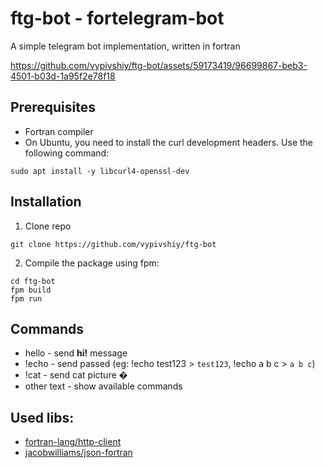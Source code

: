# ftg-bot - fortelegram-bot

A simple telegram bot implementation, written in fortran

https://github.com/vypivshiy/ftg-bot/assets/59173419/96699867-beb3-4501-b03d-1a95f2e78f18

## Prerequisites

- Fortran compiler
- On Ubuntu, you need to install the curl development headers. Use the following command:

`sudo apt install -y libcurl4-openssl-dev`

## Installation

1. Clone repo 
```shell
git clone https://github.com/vypivshiy/ftg-bot
```

2. Compile the package using fpm: 
```shell
cd ftg-bot
fpm build
fpm run
```

## Commands

- hello - send **hi!** message
- !echo <string> - send passed <string> (eg: !echo test123 > `test123`, !echo a b c > `a b c`)
- !cat - send cat picture �
- other text - show available commands

## Used libs:

- [fortran-lang/http-client](https://github.com/fortran-lang/http-client)
- [jacobwilliams/json-fortran](https://github.com/jacobwilliams/json-fortran)
